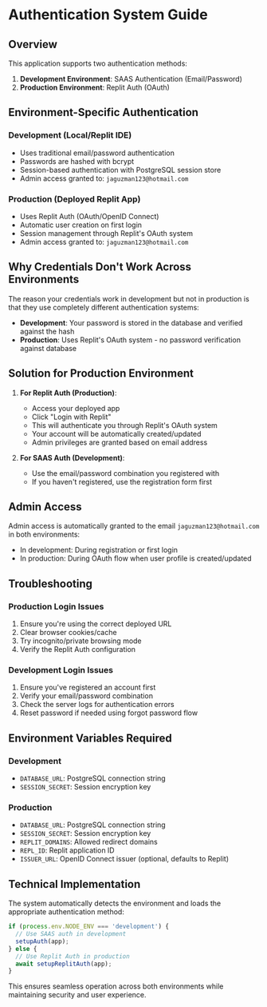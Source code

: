# Authentication System Guide

## Overview

This application supports two authentication methods:

1. **Development Environment**: SAAS Authentication (Email/Password)
2. **Production Environment**: Replit Auth (OAuth)

## Environment-Specific Authentication

### Development (Local/Replit IDE)
- Uses traditional email/password authentication
- Passwords are hashed with bcrypt
- Session-based authentication with PostgreSQL session store
- Admin access granted to: `jaguzman123@hotmail.com`

### Production (Deployed Replit App)
- Uses Replit Auth (OAuth/OpenID Connect)
- Automatic user creation on first login
- Session management through Replit's OAuth system
- Admin access granted to: `jaguzman123@hotmail.com`

## Why Credentials Don't Work Across Environments

The reason your credentials work in development but not in production is that they use completely different authentication systems:

- **Development**: Your password is stored in the database and verified against the hash
- **Production**: Uses Replit's OAuth system - no password verification against database

## Solution for Production Environment

1. **For Replit Auth (Production)**:
   - Access your deployed app
   - Click "Login with Replit" 
   - This will authenticate you through Replit's OAuth system
   - Your account will be automatically created/updated
   - Admin privileges are granted based on email address

2. **For SAAS Auth (Development)**:
   - Use the email/password combination you registered with
   - If you haven't registered, use the registration form first

## Admin Access

Admin access is automatically granted to the email `jaguzman123@hotmail.com` in both environments:
- In development: During registration or first login
- In production: During OAuth flow when user profile is created/updated

## Troubleshooting

### Production Login Issues
1. Ensure you're using the correct deployed URL
2. Clear browser cookies/cache
3. Try incognito/private browsing mode
4. Verify the Replit Auth configuration

### Development Login Issues  
1. Ensure you've registered an account first
2. Verify your email/password combination
3. Check the server logs for authentication errors
4. Reset password if needed using forgot password flow

## Environment Variables Required

### Development
- `DATABASE_URL`: PostgreSQL connection string
- `SESSION_SECRET`: Session encryption key

### Production
- `DATABASE_URL`: PostgreSQL connection string  
- `SESSION_SECRET`: Session encryption key
- `REPLIT_DOMAINS`: Allowed redirect domains
- `REPL_ID`: Replit application ID
- `ISSUER_URL`: OpenID Connect issuer (optional, defaults to Replit)

## Technical Implementation

The system automatically detects the environment and loads the appropriate authentication method:

```typescript
if (process.env.NODE_ENV === 'development') {
  // Use SAAS auth in development
  setupAuth(app);
} else {
  // Use Replit Auth in production
  await setupReplitAuth(app);
}
```

This ensures seamless operation across both environments while maintaining security and user experience.